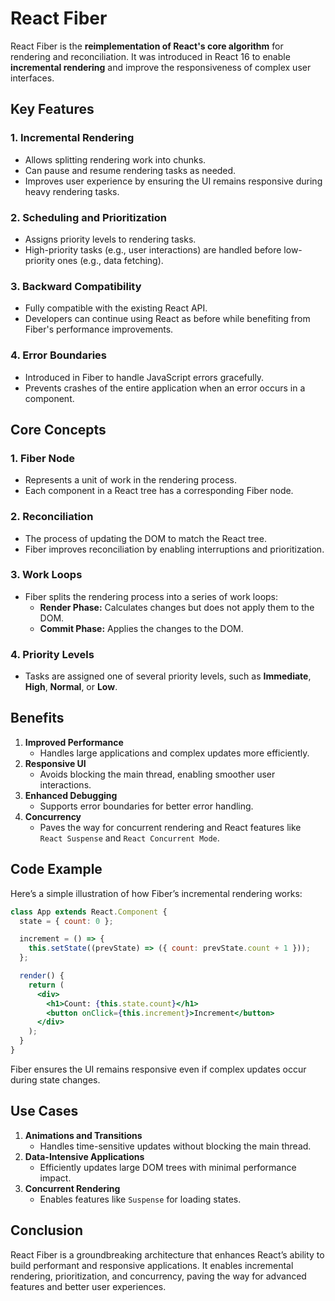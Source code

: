 
# React Fiber

React Fiber is the **reimplementation of React's core algorithm** for rendering and reconciliation. It was introduced in React 16 to enable **incremental rendering** and improve the responsiveness of complex user interfaces.

## Key Features

### 1. Incremental Rendering
- Allows splitting rendering work into chunks.
- Can pause and resume rendering tasks as needed.
- Improves user experience by ensuring the UI remains responsive during heavy rendering tasks.

### 2. Scheduling and Prioritization
- Assigns priority levels to rendering tasks.
- High-priority tasks (e.g., user interactions) are handled before low-priority ones (e.g., data fetching).

### 3. Backward Compatibility
- Fully compatible with the existing React API.
- Developers can continue using React as before while benefiting from Fiber's performance improvements.

### 4. Error Boundaries
- Introduced in Fiber to handle JavaScript errors gracefully.
- Prevents crashes of the entire application when an error occurs in a component.

## Core Concepts

### 1. **Fiber Node**
- Represents a unit of work in the rendering process.
- Each component in a React tree has a corresponding Fiber node.

### 2. **Reconciliation**
- The process of updating the DOM to match the React tree.
- Fiber improves reconciliation by enabling interruptions and prioritization.

### 3. **Work Loops**
- Fiber splits the rendering process into a series of work loops:
  - **Render Phase:** Calculates changes but does not apply them to the DOM.
  - **Commit Phase:** Applies the changes to the DOM.

### 4. **Priority Levels**
- Tasks are assigned one of several priority levels, such as **Immediate**, **High**, **Normal**, or **Low**.

## Benefits

1. **Improved Performance**
   - Handles large applications and complex updates more efficiently.
2. **Responsive UI**
   - Avoids blocking the main thread, enabling smoother user interactions.
3. **Enhanced Debugging**
   - Supports error boundaries for better error handling.
4. **Concurrency**
   - Paves the way for concurrent rendering and React features like `React Suspense` and `React Concurrent Mode`.

## Code Example

Here’s a simple illustration of how Fiber’s incremental rendering works:

```jsx
class App extends React.Component {
  state = { count: 0 };

  increment = () => {
    this.setState((prevState) => ({ count: prevState.count + 1 }));
  };

  render() {
    return (
      <div>
        <h1>Count: {this.state.count}</h1>
        <button onClick={this.increment}>Increment</button>
      </div>
    );
  }
}
```

Fiber ensures the UI remains responsive even if complex updates occur during state changes.

## Use Cases

1. **Animations and Transitions**
   - Handles time-sensitive updates without blocking the main thread.
2. **Data-Intensive Applications**
   - Efficiently updates large DOM trees with minimal performance impact.
3. **Concurrent Rendering**
   - Enables features like `Suspense` for loading states.

## Conclusion

React Fiber is a groundbreaking architecture that enhances React’s ability to build performant and responsive applications. It enables incremental rendering, prioritization, and concurrency, paving the way for advanced features and better user experiences.
